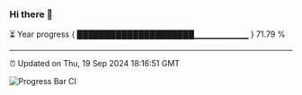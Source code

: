 ### Hi there 👋

⏳ Year progress { █████████████████████▁▁▁▁▁▁▁▁▁ } 71.79 %

---

⏰ Updated on Thu, 19 Sep 2024 18:16:51 GMT

![Progress Bar CI](https://github.com/liununu/liununu/workflows/Progress%20Bar%20CI/badge.svg)
